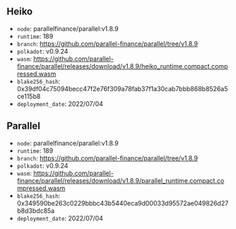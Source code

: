 ## Heiko

- `node`: parallelfinance/parallel:v1.8.9
- `runtime`: 189
- `branch`: https://github.com/parallel-finance/parallel/tree/v1.8.9
- `polkadot`: v0.9.24
- `wasm`: https://github.com/parallel-finance/parallel/releases/download/v1.8.9/heiko_runtime.compact.compressed.wasm
- `blake256_hash`: 0x39df04c75094becc47f2e76f309a78fab37f1a30cab7bbb868b8526a5ce115b8
- `deployment_date`: 2022/07/04

## Parallel

- `node`: parallelfinance/parallel:v1.8.9
- `runtime`: 189
- `branch`: https://github.com/parallel-finance/parallel/tree/v1.8.9
- `polkadot`: v0.9.24
- `wasm`: https://github.com/parallel-finance/parallel/releases/download/v1.8.9/parallel_runtime.compact.compressed.wasm
- `blake256_hash`: 0x349590be263c0229bbbc43b5440eca9d00033d95572ae049826d27b8d3bdc85a
- `deployment_date`: 2022/07/04
